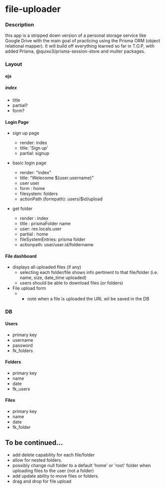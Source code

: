 # file-uploader

### Description

this app is a stripped down version of a personal storage service like Google Drive with the main goal of practicing using the Prisma ORM (object relational mapper). It will build off everything learned so far in T.O.P, with added Prisma, @quixo3/prisma-session-store and multer packages.

### Layout

#### ejs

##### index

- title
- partial?
- form?

#### Login Page

- sign up page

  - render: index
  - title: 'Sign up'
  - partial: signup

- basic login page

  - render: "index"
  - title: "Welecome ${user.username}"
  - user user
  - form : home
  - filesystem: folders
  - actionPath (formpath): users/$id/upload

- get folder
  - render : index
  - title : prismaFolder name
  - user: res.locals.user
  - partial : home
  - fileSystemEntries: prisma folder
  - actionpath: user/user.id/foldername

#### File dashboard

- displays all uploaded files (if any)
  - selecting each folder/file shows info pertinent to that file/folder (i.e. name, size, date_time uploaded)
  - users should be able to download files (or folders)
- File upload form
  - - note when a file is uploaded the URL wil be saved in the DB

### DB

#### Users

- primary key
- username
- password
- fk_folders

#### Folders

- primary key
- name
- date
- fk_users

#### Files

- primary key
- name
- date
- fk_folder

## To be continued...

- add delete capability for each file/folder
- allow for nested folders.
- possibly change null folder to a default 'home' or 'root' folder when uploading files to the user (not a folder)
- add update ability to move files or folders.
- drag and drop for file upload
